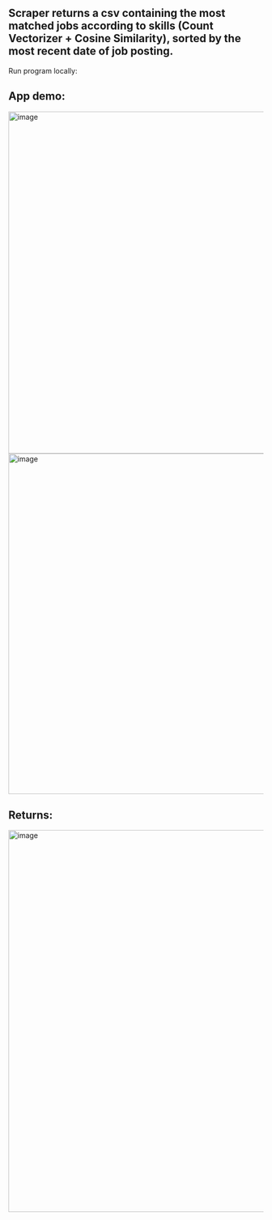 <h2> Scraper returns a csv containing the most matched jobs according to skills (Count Vectorizer + Cosine Similarity), sorted by the most recent date of job posting. </h2>

Run program locally:



<h2>App demo:</h2>


<img width="676" alt="image" src="https://user-images.githubusercontent.com/59755186/197277105-b078c6a2-974e-4c65-a9ee-23189d9bd367.png">
<br>
<img width="673" alt="image" src="https://user-images.githubusercontent.com/59755186/197283946-86cbefd7-b272-46b2-b4c2-13c9d80cfe4b.png">

<br>
<h2>Returns:</h2>
<img width="755" alt="image" src="https://user-images.githubusercontent.com/59755186/197284236-6fbd6164-5867-4543-aab9-bb6e33fc4d2e.png">

